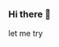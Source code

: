 ### Hi there 👋

<!--
**TonymedicineMDCT/TonymedicineMDCT** is a ✨ _special_ ✨ repository because its `README.md` (this file) appears on your GitHub profile.

Here are some ideas to get you started:

- 🔭 I’m currently working on learning computer programing 🧑‍💻
- 🌱 I’m currently learning in Medicine 💊
- 🤔 I’m looking for help with starting with gitHub 
- 💬 Ask me about see at how to reach
- 📫 How to reach me: nattapong.lar@hotmail.com
- 😄 Pronouns: Mr.Tony
- ⚡ Fun fact: Many =) 
--> let me try 
